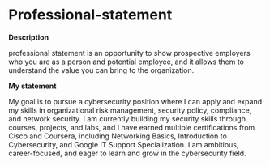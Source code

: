 <h1>Professional-statement</h1> 

<b>Description</b>

professional statement is an opportunity to show prospective employers who you are as a person and potential employee, and it allows them to understand the value you can bring to the organization.

<b>My statement</b>

My goal is to pursue a cybersecurity position where I can apply and expand my skills in organizational risk management, security policy, compliance, and network security. I am currently building my security skills through courses, projects, and labs, and I have earned multiple certifications from Cisco and Coursera, including Networking Basics, Introduction to Cybersecurity, and Google IT Support Specialization. I am ambitious, career-focused, and eager to learn and grow in the cybersecurity field.
